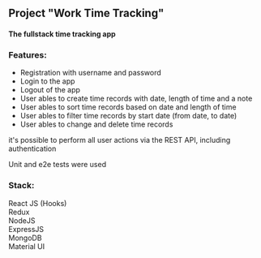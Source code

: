 ## Project "Work Time Tracking"

#### The fullstack time tracking app

### Features:

<ul>
<li>Registration with username and password</li>
<li>Login to the app</li>
<li>Logout of the app</li>
<li>User ables to create time records with date, length of time and a note</li>
<li>User ables to sort time records based on date and length of time</li>
<li>User ables to filter time records by start date (from date, to date)</li>
<li>User ables to change and delete time records</li>
</ul>

it's possible to perform all user actions via the REST API, including authentication  

Unit and e2e tests were used

### Stack:
React JS (Hooks)  
Redux  
NodeJS  
ExpressJS  
MongoDB  
Material UI  
